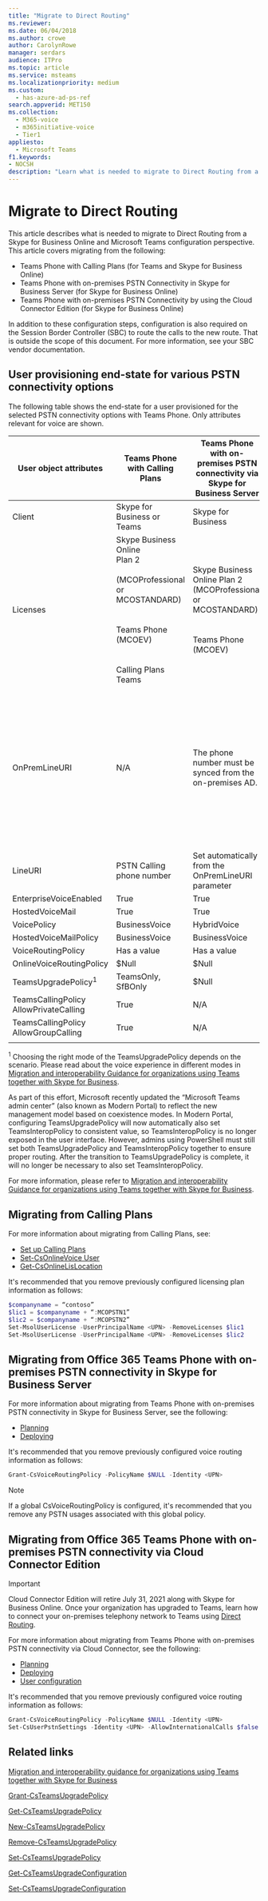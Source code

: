 ```yaml
---
title: "Migrate to Direct Routing"
ms.reviewer: 
ms.date: 06/04/2018
ms.author: crowe
author: CarolynRowe
manager: serdars
audience: ITPro
ms.topic: article
ms.service: msteams
ms.localizationpriority: medium
ms.custom:
  - has-azure-ad-ps-ref
search.appverid: MET150
ms.collection: 
  - M365-voice
  - m365initiative-voice
  - Tier1
appliesto: 
  - Microsoft Teams
f1.keywords:
- NOCSH
description: "Learn what is needed to migrate to Direct Routing from a Skype for Business Online and Teams configuration perspective."
---
```


# Migrate to Direct Routing

This article describes what is needed to migrate to Direct Routing from a Skype for Business Online and Microsoft Teams configuration perspective. This article covers migrating from the following:

- Teams Phone with Calling Plans (for Teams and Skype for Business Online)
- Teams Phone with on-premises PSTN Connectivity in Skype for Business Server (for Skype for Business Online)  
- Teams Phone with on-premises PSTN Connectivity by using the Cloud Connector Edition (for Skype for Business Online)

In addition to these configuration steps, configuration is also required on the Session Border Controller (SBC) to route the calls to the new route. That is outside the scope of this document. For more information, see your SBC vendor documentation.  

## User provisioning end-state for various PSTN connectivity options

The following table shows the end-state for a user provisioned for the selected PSTN connectivity options with Teams Phone. Only attributes relevant for voice are shown.

|User object attributes |Teams Phone with Calling Plans|Teams Phone with on-premises PSTN connectivity via Skype for Business Server|Teams Phone with on-premises PSTN connectivity via Cloud Connector|Teams Phone with on-premises PSTN connectivity via Direct Routing|
|---|---|---|---|---|
|Client|Skype for Business or Teams |Skype for Business |Skype for Business |Teams|
|Licenses|Skype Business Online</br>Plan 2</br></br>(MCOProfessional or MCOSTANDARD)</br></br></br>Teams Phone (MCOEV)</br></br></br>Calling Plans</br>Teams|Skype Business Online Plan 2 (MCOProfessional or MCOSTANDARD)</br></br></br>Teams Phone (MCOEV)|Skype Business Online Plan 2 (MCOProfessional or MCOSTANDARD)</br></br></br>Teams Phone (MCOEV)|Skype Business Online Plan 2 (MCOProfessional or MCOSTANDARD)</br></br></br>Teams Phone (MCOEV)</br></br>Teams|
OnPremLineURI |N/A|The phone number  must be synced from the on-premises AD. |The phone number can be managed either in on-premises Active Directory or in Microsoft Entra ID.|The phone number can be managed either in on-premises Active Directory or in Microsoft Entra ID. However, if the organization has on-premises Skype for Business, the number must be synced from the on-premises Active Directory.|
|LineURI|PSTN Calling phone number|Set automatically from the OnPremLineURI parameter|Set automatically from the OnPremLineURI parameter|Set automatically from the OnPremLineURI parameter|
|EnterpriseVoiceEnabled|True|True|True|True|
|HostedVoiceMail |True|True|True|True|
|VoicePolicy|BusinessVoice|HybridVoice|HybridVoice|HybridVoice|
|HostedVoiceMailPolicy |BusinessVoice|BusinessVoice|BusinessVoice|BusinessVoice|
|VoiceRoutingPolicy|Has a value|Has a value|Has a value|N/A|
|OnlineVoiceRoutingPolicy|$Null|$Null|$Null|Has a value|
|TeamsUpgradePolicy<sup>1</sup>|TeamsOnly, SfBOnly|$Null|$Null|TeamsOnly|
|TeamsCallingPolicy</br>AllowPrivateCalling|True|N/A|N/A|True|
|TeamsCallingPolicy</br>AllowGroupCalling|True|N/A|N/A|True|
||||||

<sup>1</sup> Choosing the right mode of the TeamsUpgradePolicy depends on the scenario. Please read about the voice experience in different modes in [Migration and interoperability Guidance for organizations using Teams together with Skype for Business](migration-interop-guidance-for-teams-with-skype.md).

As part of this effort, Microsoft recently updated the “Microsoft Teams admin center” (also known as Modern Portal) to reflect the new management model based on coexistence modes. In Modern Portal, configuring TeamsUpgradePolicy will now automatically also set TeamsInteropPolicy to consistent value, so TeamsInteropPolicy is no longer exposed in the user interface. However, admins using PowerShell must still set both TeamsUpgradePolicy and TeamsInteropPolicy together to ensure proper routing. After the transition to TeamsUpgradePolicy is complete, it will no longer be necessary to also set TeamsInteropPolicy.

For more information, please refer to [Migration and interoperability Guidance for organizations using Teams together with Skype for Business](migration-interop-guidance-for-teams-with-skype.md).

## Migrating from Calling Plans

For more information about migrating from Calling Plans, see:

- [Set up Calling Plans](/skypeforbusiness/what-are-calling-plans-in-office-365/set-up-calling-plans)
- [Set-CsOnlineVoice User](/powershell/module/skype/Set-CsOnlineVoiceUser)
- [Get-CsOnlineLisLocation](/powershell/module/skype/get-csonlinelislocation)  

It's recommended that you remove previously configured licensing plan information as follows:

```powershell
$companyname = “contoso” 
$lic1 = $companyname + “:MCOPSTN1” 
$lic2 = $companyname + “:MCOPSTN2” 
Set-MsolUserLicense -UserPrincipalName <UPN> -RemoveLicenses $lic1 
Set-MsolUserLicense -UserPrincipalName <UPN> -RemoveLicenses $lic2 
```

## Migrating from Office 365 Teams Phone with on-premises PSTN connectivity in Skype for Business Server

For more information about migrating from Teams Phone with on-premises PSTN connectivity in Skype for Business Server, see the following:

- [Planning](/skypeforbusiness/skype-for-business-hybrid-solutions/plan-your-phone-system-cloud-pbx-solution/plan-phone-system-with-on-premises-pstn-connectivity)
- [Deploying](/skypeforbusiness/skype-for-business-hybrid-solutions/plan-your-phone-system-cloud-pbx-solution/enable-users-for-phone-system)

It's recommended that you remove previously configured voice routing information as follows:

```PowerShell
Grant-CsVoiceRoutingPolicy -PolicyName $NULL -Identity <UPN> 
```

> [!NOTE]
> If a global CsVoiceRoutingPolicy is configured, it's recommended that you remove any PSTN usages associated with this global policy.

## Migrating from Office 365 Teams Phone with on-premises PSTN connectivity via Cloud Connector Edition

> [!IMPORTANT]
> Cloud Connector Edition will retire July 31, 2021 along with Skype for Business Online. Once your organization has upgraded to Teams, learn how to connect your on-premises telephony network to Teams using [Direct Routing](direct-routing-landing-page.md).

For more information about migrating from Teams Phone with on-premises PSTN connectivity via Cloud Connector, see the following:

- [Planning](/skypeforbusiness/skype-for-business-hybrid-solutions/plan-your-phone-system-cloud-pbx-solution/plan-skype-for-business-cloud-connector-edition)  
- [Deploying](/skypeforbusiness/skype-for-business-hybrid-solutions/plan-your-phone-system-cloud-pbx-solution/enable-users-for-phone-system)
- [User configuration](/powershell/module/skype/set-csuserpstnsettings)

It's recommended that you remove previously configured voice routing information as follows:

```PowerShell
Grant-CsVoiceRoutingPolicy -PolicyName $NULL -Identity <UPN> 
Set-CsUserPstnSettings -Identity <UPN> -AllowInternationalCalls $false -HybridPSTNSite $null 
```

## Related links

[Migration and interoperability guidance for organizations using Teams together with Skype for Business](migration-interop-guidance-for-teams-with-skype.md)

[Grant-CsTeamsUpgradePolicy](/powershell/module/skype/grant-csteamsupgradepolicy)

[Get-CsTeamsUpgradePolicy](/powershell/module/skype/Get-CsTeamsUpgradePolicy)

[New-CsTeamsUpgradePolicy](/powershell/module/skype/New-CsTeamsUpgradePolicy)

[Remove-CsTeamsUpgradePolicy](/powershell/module/skype/Remove-CsTeamsUpgradePolicy)

[Set-CsTeamsUpgradePolicy](/powershell/module/skype/Set-CsTeamsUpgradePolicy)

[Get-CsTeamsUpgradeConfiguration](/powershell/module/skype/Get-CsTeamsUpgradeConfiguration)

[Set-CsTeamsUpgradeConfiguration](/powershell/module/skype/Set-CsTeamsUpgradeConfiguration)
